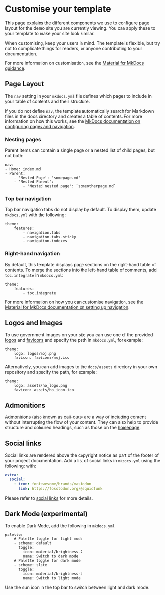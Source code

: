 # Customise your template

This page explains the different components we use to configure page layout for the demo site you are currently viewing. You can apply these to your template to make your site look similar. 

When customising, keep your users in mind. The template is flexible, but try not to complicate things for readers, or anyone contributing to your documentation.

For more information on customisation, see the [Material for MkDocs guidance][material].

## Page Layout

The `nav` setting in your `mkdocs.yml` file defines which pages to include in your table of contents and their structure.

If you do not define `nav`, the template automatically search for Markdown files in the docs directory and creates a table of contents. For more information on how this works, see the [MkDocs documentation on configuring pages and navigation][pageNav].

### Nesting pages

Parent items can contain a single page or a nested list of child pages, but not both:

```
nav:
- Home: index.md
- Parent:
    - 'Nested Page': 'somepage.md'
    - 'Nested Parent':
        - 'Nested nested page': `someotherpage.md`
```

### Top bar navigation

Top bar navigation tabs do not display by default. To display them, update `mkdocs.yml` with the following:
```
theme:
    features:
        - navigation.tabs
        - navigation.tabs.sticky
        - navigation.indexes
```

### Right-hand navigation

By default, this template displays page sections on the right-hand table of contents. To merge the sections into the left-hand table of comments, add `toc.integrate` in `mkdocs.yml`:

```
theme:
    features:
        - toc.integrate
```

For more information on how you can customise navigation, see the [Material for MkDocs documentation on setting up navigation][navSetup].

## Logos and Images

To use government images on your site you can use one of the provided [logos][logos] and [favicons][favicons] and specify the path in `mkdocs.yml`, for example:

```
theme:
    logo: logos/moj.png
    favicon: favicons/moj.ico             
```

Alternatively, you can add images to the `docs/assets` directory in your own repository and specify the path, for example:

```
theme:
    logo: assets/ho_logo.png
    favicon: assets/ho_icon.ico             
```

## Admonitions

[Admonitions][admonitions] (also known as call-outs) are a way of including content without interrupting the flow of your content. They can also help to provide structure and coloured headings, such as those on the [homepage][home].

## Social links

Social links are rendered above the copyright notice as part of the footer of your project documentation. Add a list of social links in `mkdocs.yml` using the following:
with:

``` yaml
extra:
  social:
    - icon: fontawesome/brands/mastodon
      link: https://fosstodon.org/@squidfunk
```

Please refer to [social links][social] for more details.

## Dark Mode (experimental)

To enable Dark Mode, add the following in `mkdocs.yml`

```
palette: 
    # Palette toggle for light mode
    - scheme: default
      toggle:
        icon: material/brightness-7 
        name: Switch to dark mode
    # Palette toggle for dark mode
    - scheme: slate
      toggle:
        icon: material/brightness-4
        name: Switch to light mode
```

Use the sun icon in the top bar to switch between light and dark mode.

[material]: https://squidfunk.github.io/mkdocs-material/
[pageNav]: https://www.mkdocs.org/user-guide/writing-your-docs/#configure-pages-and-navigation
[no_tabs]: no_tabs.png
[navSetup]: https://squidfunk.github.io/mkdocs-material/setup/setting-up-navigation/
[logos]: ../govuk_mkdocs_material/logos/
[favicons]: ../govuk_mkdocs_material/favicons/
[social]: https://squidfunk.github.io/mkdocs-material/setup/setting-up-the-footer/?h=social#navigation
[home]: README.md
[admonitions]: https://squidfunk.github.io/mkdocs-material/reference/admonitions/#admonition-icons
